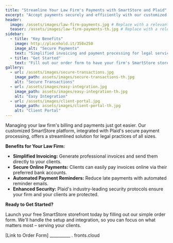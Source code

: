 ```yaml
---
title: "Streamline Your Law Firm's Payments with SmartStore and Plaid"
excerpt: "Accept payments securely and efficiently with our customized SmartStore platform, featuring seamless Plaid integration for your law firm. Fill out the form to launch your storefront for free."
header:
  image: /assets/images/law-firm-payments.jpg # Replace with a relevant image
  teaser: /assets/images/law-firm-payments-th.jpg # Replace with a relevant image
sidebar:
  - title: "Key Benefits"
    image: http://placehold.it/350x250
    image_alt: "Secure Payments"
    text: "Simplified invoicing and payment processing for legal services."
  - title: "Get Started"
    text: "Fill out our order form to have your firm's SmartStore storefront up and running quickly."
gallery:
  - url: /assets/images/secure-transactions.jpg 
    image_path: assets/images/secure-transactions-th.jpg
    alt: "Secure Transactions"
  - url: /assets/images/easy-integration.jpg
    image_path: assets/images/easy-integration-th.jpg
    alt: "Easy Integration"
  - url: /assets/images/client-portal.jpg
    image_path: assets/images/client-portal-th.jpg
    alt: "Client Portal"
---
```


Managing your law firm's billing and payments just got easier. Our customized SmartStore platform, integrated with Plaid's secure payment processing, offers a streamlined solution for legal practices of all sizes. 

**Benefits for Your Law Firm:**

* **Simplified Invoicing:** Generate professional invoices and send them directly to your clients.
* **Secure Online Payments:**  Clients can easily pay invoices online via their preferred bank accounts.
* **Automated Payment Reminders:** Reduce late payments with automated reminder emails.
* **Enhanced Security:** Plaid's industry-leading security protocols ensure your firm and your clients are protected.

**Ready to Get Started?**

Launch your free SmartStore storefront today by filling out our simple order form. We'll handle the setup and integration, so you can focus on what matters most – serving your clients.

[Link to Order Form] __________ . fronts.cloud 
